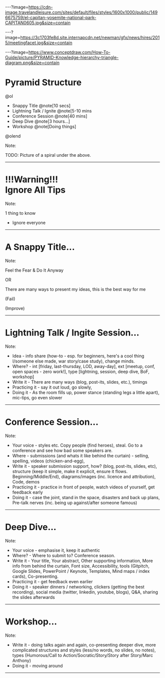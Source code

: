 ---?image=https://cdn-image.travelandleisure.com/sites/default/files/styles/1600x1000/public/1496675759/el-capitan-yosemite-national-park-CAPITAN0605.jpg&size=contain

---?image=https://3c1703fe8d.site.internapcdn.net/newman/gfx/news/hires/2015/meetingfacet.jpg&size=contain

---?image=https://www.conceptdraw.com/How-To-Guide/picture/PYRAMID-Knowledge-hierarchy-triangle-diagram.png&size=contain
# Pyramid Structure

@ol

* Snappy Title @note[10 secs]
* Lightning Talk / Ignite @note[5-10 mins
* Conference Session @note[40 mins]
* Deep Dive @note[3 hours...]
* Workshop @note[Doing things]

@olend

Note:

TODO: Picture of a spiral under the above.

---

# !!!Warning!!!</br>Ignore All Tips

Note:

1 thing to know

* Ignore everyone

---

# A Snappy Title...

Note:

Feel the Fear & Do It Anyway 

OR 

There are many ways to present my ideas, this is the best way for me

(Fail)

(Improve)

---

# Lightning Talk / Ingite Session...

Note:
 
* Idea - info share (how-to - esp. for beginners, here's a cool thing I/someone else made, war story/case study), change minds.
* Where? - int [friday, last-thursday, LOD, away-day], ext [meetup, conf, open spaces - zero work!], type [lightning, session, deep dive, BoF, workshop]
* Write it - There are many ways (blog, post-its, slides, etc.), timings
* Practicing it - say it out loud, go slowly, 
* Doing it - As the room fills up, power stance (standing legs a little apart), mic-tips, go even slower

---

# Conference Session...

Note:

* Your voice - styles etc.  Copy people (find heroes), steal. Go to a conference and see how bad some speakers are. 
* Where - submissions (and whats it like behind the curtain) - selling, spelling, videos (chicken-and-egg),
* Write it - speaker submission support, how? (blog, post-its, slides, etc), structure (keep it simple, make it explicit, ensure it flows. Beginning/Middle/End), diagrams/images (inc. licence and attribution), Code, demos
* Practicing it - practice in front of people, watch videos of yourself, get feedback early
* Doing it - case the joint, stand in the space, disasters and back up plans, Pre-talk nerves (inc. being up against/after someone famous)

---

# Deep Dive...

Note:

* Your voice - emphasise it, keep it authentic
* Where? - Where to submit to? Conference season.
* Write it - Your title, Your abstract, Other supporting information, More info from behind the curtain, Font size, Accessibility, tools (Gitpitch, Google Slides, PowerPoint / Keynote, Templates, Mind maps / index cards), Co-presenting.
* Practicing it - get feedback even earlier 
* Doing it - speaker dinners / networking, clickers (getting the best recording), social media (twitter, linkedin, youtube, blogs), Q&A, sharing the slides afterwards

---

# Workshop...

Note:

* Write it - doing talks again and again, co-presenting deeper dive, more complicated structures and styles (less/no words, no slides, no notes), types (Humorous/Call to Action/Socratic/Story/Story after Story/Marc Anthony)
* Doing it - moving around

---